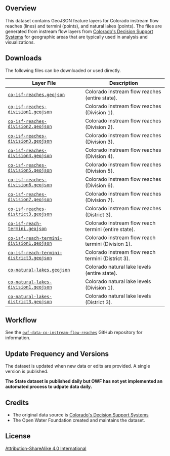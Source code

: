 ## Overview ##

This dataset contains GeoJSON feature layers for Colorado instream flow reaches (lines) and termini (points), and natural lakes (points).
The files are generated from instream flow layers from
[Colorado's Decision Support Systems](https://cdss.colorado.gov/gis-data/gis-data-by-category)
for geographic areas that are typically used in analysis and visualizations.

## Downloads ##

The following files can be downloaded or used directly.

| **Layer File** | **Description** |
| -- | -- |
| [`co-isf-reaches.geojson`](co-isf-reaches.geojson) | Colorado instream flow reaches (entire state). |
| [`co-isf-reaches-division1.geojson`](co-isf-reaches-division1.geojson) | Colorado instream flow reaches (Division 1). |
| [`co-isf-reaches-division2.geojson`](co-isf-reaches-division2.geojson) | Colorado instream flow reaches (Division 2). |
| [`co-isf-reaches-division3.geojson`](co-isf-reaches-division3.geojson) | Colorado instream flow reaches (Division 3). |
| [`co-isf-reaches-division4.geojson`](co-isf-reaches-division4.geojson) | Colorado instream flow reaches (Division 4). |
| [`co-isf-reaches-division5.geojson`](co-isf-reaches-division5.geojson) | Colorado instream flow reaches (Division 5). |
| [`co-isf-reaches-division6.geojson`](co-isf-reaches-division6.geojson) | Colorado instream flow reaches (Division 6). |
| [`co-isf-reaches-division7.geojson`](co-isf-reaches-division7.geojson) | Colorado instream flow reaches (Division 7). |
| [`co-isf-reaches-district3.geojson`](co-isf-reaches-district3.geojson) | Colorado instream flow reaches (District 3). |
| [`co-isf-reach-termini.geojson`](co-isf-reach-termini.geojson) | Colorado instream flow reach termini (entire state). |
| [`co-isf-reach-termini-division1.geojson`](co-isf-reach-termini-division1.geojson) | Colorado instream flow reach termini (Division 1). |
| [`co-isf-reach-termini-district3.geojson`](co-isf-reach-termini-district3.geojson) | Colorado instream flow reach termini (District 3). |
| [`co-natural-lakes.geojson`](co-natural-lakes.geojson) | Colorado natural lake levels (entire state). |
| [`co-natural-lakes-division1.geojson`](co-natural-lakes-division1.geojson) | Colorado natural lake levels (Division 1). |
| [`co-natural-lakes-district3.geojson`](co-natural-lakes-district3.geojson) | Colorado natural lake levels (District 3). |

## Workflow ##

See the [`owf-data-co-instream-flow-reaches`](https://github.com/OpenWaterFoundation/owf-data-co-instream-flow)
GitHub repository for information.

## Update Frequency and Versions ##

The dataset is updated when new data or edits are provided.
A single version is published.

**The State dataset is published daily but OWF has not yet implemented an automated process to udpate data daily.**

## Credits ##

* The original data source is
  [Colorado's Decision Support Systems](https://cdss.colorado.gov/gis-data/gis-data-by-category)
* The Open Water Foundation created and maintains the dataset.

## License ##

[Attribution-ShareAlike 4.0 International](https://creativecommons.org/licenses/by-sa/4.0/)

